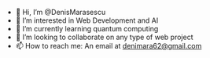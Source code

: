 - 👋 Hi, I’m @DenisMarasescu
- 👀 I’m interested in Web Development and AI
- 🌱 I’m currently learning quantum computing
- 💞️ I’m looking to collaborate on any type of web project
- 📫 How to reach me: An email at denimara62@gmail.com

<!---
DenisMarasescu/DenisMarasescu is a ✨ special ✨ repository because its `README.md` (this file) appears on your GitHub profile.
You can click the Preview link to take a look at your changes.
--->
